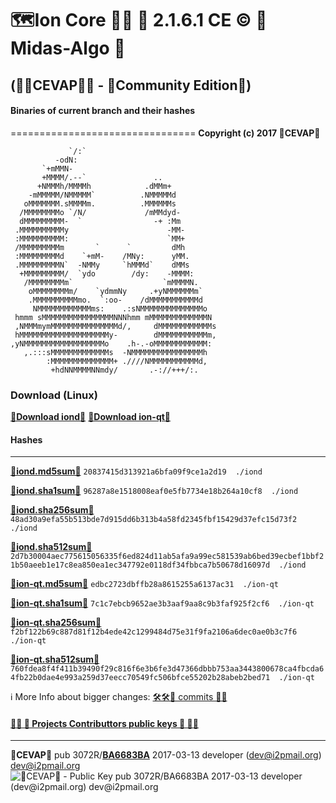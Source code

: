 # 🗺️Ion Core 👯👯 👛  2.1.6.1 CE ©️ 👒 Midas-Algo 👒
## (🐼🐼CEVAP🐼🐼 - 👯Community Edition👯)

#### Binaries of current branch and their hashes
================================
**Copyright (c) 2017 🐼CEVAP🐼**

                 `/:`                           
              -odN:                             
           `+mMMN-                              
           +MMMM/.--`               ..          
          +NMMMh/MMMMh            .dMMm+        
        -mMMMMM/NMMMMM`          .NMMMMMd       
       oMMMMMMM.sMMMMm.          .MMMMMMs       
      /MMMMMMMMo `/N/             /mMMdyd-      
      dMMMMMMMMM-  `                -+ :Mm      
     .MMMMMMMMMMy                      -MM-     
     :MMMMMMMMMM:                      `MM+     
     /MMMMMMMMMm       `      `         dMh     
     :MMMMMMMMMd    `+mM-    /MNy:      yMM.    
     .MMMMMMMMMN`  -NMMy     `hMMMd`    dMMs    
      +MMMMMMMMM/  `ydo        /dy:    -MMMM:   
       /MMMMMMMMm`                    `mMMMMN.  
        oMMMMMMMMm/    `ydmmNy     .+yNMMMMMMm` 
        .MMMMMMMMMMmo.  `:oo-    /dMMMMMMMMMMMd 
         NMMMMMMMMMMMMms:    .:sNMMMMMMMMMMMMMMo
     hmmm sMMMMMMMMMMMMMMMMNNNhmm mMMMMMMMMMMMMMN
     ,NMMMmymMMMMMMMMMMMMMMMd/,     dMMMMMMMMMMMMs
     hMMMMMMMMMMMMMMMMMMMMy-        dMMMMMMMMMMMm,
    ,yNMMMMMMMMMMMMMMMMMMo    .h-.-oMMMMMMMMMMMM: 
       ,.:::sMMMMMMMMMMMMMs  -NMMMMMMMMMMMMMMMMh  
            :MMMMMMMMMMMMMM+ .////NMMMMMMMMMMMd,  
             +hdNNMMMMNNmdy/       .-://+++/:.    

### Download (Linux)
[**🐼Download iond🐼**](https://raw.githubusercontent.com/cevap/ion/midas-algo/bin/iond.tar.xz)
[**🐼Download ion-qt🐼**](https://raw.githubusercontent.com/cevap/ion/midas-algo/bin/ion-qt.tar.xz)

#### Hashes
---------------------------
**[🐼iond.md5sum🐼](https://raw.githubusercontent.com/cevap/ion/midas-algo/bin/iond.md5sum)**
		`20837415d313921a6bfa09f9ce1a2d19  ./iond`

**[🐼iond.sha1sum🐼](https://raw.githubusercontent.com/cevap/ion/midas-algo/bin/iond.sha1sum)**
		`96287a8e1518008eaf0e5fb7734e18b264a10cf8  ./iond`

**[🐼iond.sha256sum🐼](https://raw.githubusercontent.com/cevap/ion/midas-algo/bin/iond.sha256sum)**
		`48ad30a9efa55b513bde7d915dd6b313b4a58fd2345fbf15429d37efc15d73f2  ./iond`

**[🐼iond.sha512sum🐼](https://raw.githubusercontent.com/cevap/ion/midas-algo/bin/iond.sha512sum)**
		`2d7b30004aec775615056335f6ed824d11ab5afa9a99ec581539ab6bed39ecbef1bbf21b50aeeb1e17c8ea850ea1ec347792e0118df34fbbca7b50678d16097d  ./iond`

**[🐼ion-qt.md5sum🐼](https://raw.githubusercontent.com/cevap/ion/midas-algo/bin/ion-qt.md5sum)**
		`edbc2723dbffb28a8615255a6137ac31  ./ion-qt`

**[🐼ion-qt.sha1sum🐼](https://raw.githubusercontent.com/cevap/ion/midas-algo/bin/ion-qt.sha1sum)**
		`7c1c7ebcb9652ae3b3aaf9aa8c9b3faf925f2cf6  ./ion-qt`

**[🐼ion-qt.sha256sum🐼](https://raw.githubusercontent.com/cevap/ion/midas-algo/bin/ion-qt.sha256sum)**
		`f2bf122b69c887d81f12b4ede42c1299484d75e31f9fa2106a6dec0ae0b3c7f6  ./ion-qt`

**[🐼ion-qt.sha512sum🐼](https://raw.githubusercontent.com/cevap/ion/midas-algo/bin/ion-qt.sha512sum)**
		`760fdea8f4f411b39490f29c816f6e3b6fe3d47366dbbb753aa3443800678ca4fbcda64fb22b0dae4e993a259d37eecc70549fc506bfce55202b28abeb2bed71  ./ion-qt`


ℹ️ More Info about bigger changes: [🛠️🛠️🐼 commits 💩🚽](https://github.com/cevap/ion/commits/midas-algo)


#### [👨‍💻 🔑 Projects Contributtors public keys 🔑 👩‍💻](https://github.com/cevap/ion/tree/master/doc/publickeys)
-----------------------------
**🐼CEVAP🐼**
pub  3072R/**[BA6683BA](https://pgp.mit.edu/pks/lookup?op=get&search=0x49464B32BA6683BA)** 2017-03-13 developer (dev@i2pmail.org) <dev@i2pmail.org>
![🐼CEVAP🐼 - Public Key pub  3072R/BA6683BA 2017-03-13 developer (dev@i2pmail.org) <dev@i2pmail.org>](https://raw.githubusercontent.com/cevap/ion/master/doc/publickeys/publickey-cevap.png)


